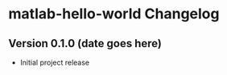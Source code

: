 matlab-hello-world Changelog
================================

Version 0.1.0 (date goes here)
------------------------------

* Initial project release
